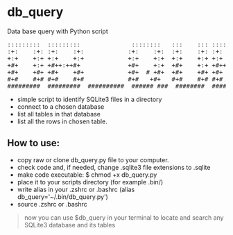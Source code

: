# db_query
Data base query with Python script
<pre>
:::::::::  :::::::::              ::::::::   :::    ::: :::::::::: :::::::::  :::   :::
:+:    :+: :+:    :+:            :+:    :+:  :+:    :+: :+:        :+:    :+: :+:   :+:
+:+    +:+ +:+    +:+            +:+    +:+  +:+    +:+ +:+        +:+    +:+  +:+ +:+
+#+    +:+ +#++:++#+             +#+    +:+  +#+    +:+ +#++:++#   +#++:++#:    +#++:
+#+    +#+ +#+    +#+            +#+  # +#+  +#+    +#+ +#+        +#+    +#+    +#+
#+#    #+# #+#    #+#            #+#   +#+   #+#    #+# #+#        #+#    #+#    #+#
#########  #########  ##########  ###### ###  ########  ########## ###    ###    ###
</pre>
- simple script to identify SQLite3 files in a directory
- connect to a chosen database
- list all tables in that database
- list all the rows in chosen table.

## How to use:
- copy raw or clone db_query.py file to your computer.
- check code and, if needed, change .sqlite3 file extensions to .sqlite
- make code executable: $ chmod +x db_query.py
- place it to your scripts directory (for example .bin/)
- write alias in your .zshrc or .bashrc (alias db_query='~/.bin/db_query.py')
- source .zshrc or .bashrc

> now you can use $db_query in your terminal to locate and search 
any SQLite3 database and its tables 
